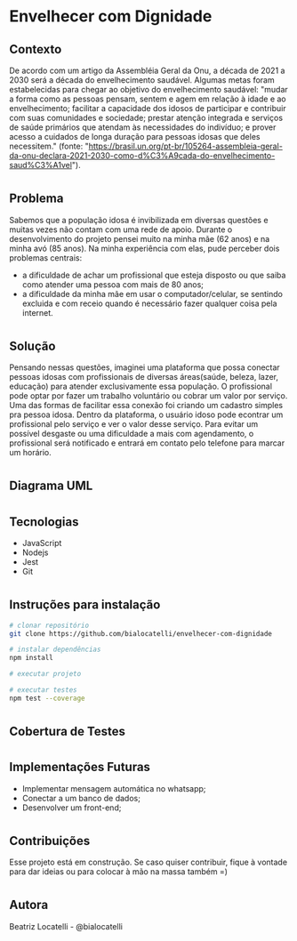 # Envelhecer com Dignidade

## Contexto
De acordo com um artigo da Assembléia Geral da Onu, a década de 2021 a 2030 será a década do envelhecimento saudável. Algumas metas foram estabelecidas para chegar ao objetivo do envelhecimento saudável: "mudar a forma como as pessoas pensam, sentem e agem em relação à idade e ao envelhecimento; facilitar a capacidade dos idosos de participar e contribuir com suas comunidades e sociedade; prestar atenção integrada e serviços de saúde primários que atendam às necessidades do indivíduo; e prover acesso a cuidados de longa duração para pessoas idosas que deles necessitem." (fonte: "https://brasil.un.org/pt-br/105264-assembleia-geral-da-onu-declara-2021-2030-como-d%C3%A9cada-do-envelhecimento-saud%C3%A1vel").

#

## Problema
Sabemos que a população idosa é invibilizada em diversas questões e muitas vezes não contam com uma rede de apoio. Durante o desenvolvimento do projeto pensei muito na minha mãe (62 anos) e na minha avó (85 anos). Na minha experiência com elas, pude perceber dois problemas centrais:
 - a dificuldade de achar um profissional que esteja disposto ou que saiba como atender uma pessoa com mais de 80 anos;
 - a dificuldade da minha mãe em usar o computador/celular, se sentindo excluida e com receio quando é necessário fazer qualquer coisa pela internet.

#

## Solução
Pensando nessas questões, imaginei uma plataforma que possa conectar pessoas idosas com profissionais de diversas áreas(saúde, beleza, lazer, educação) para atender exclusivamente essa população. O profissional pode optar por fazer um trabalho voluntário ou cobrar um valor por serviço.
Uma das formas de facilitar essa conexão foi criando um cadastro simples pra pessoa idosa.
Dentro da plataforma, o usuário idoso pode econtrar um profissional pelo serviço e ver o valor desse serviço. Para evitar um possível desgaste ou uma dificuldade a mais com agendamento, o profissional será notificado e entrará em contato pelo telefone para marcar um horário.

#

## Diagrama UML

#

## Tecnologias
- JavaScript 
- Nodejs
- Jest
- Git

#

## Instruções para instalação
```bash
# clonar repositório
git clone https://github.com/bialocatelli/envelhecer-com-dignidade
```
```bash
# instalar dependências
npm install
```
```bash
# executar projeto

```
```bash
# executar testes
npm test --coverage
```
#

## Cobertura de Testes

#

## Implementações Futuras
- Implementar mensagem automática no whatsapp;
- Conectar a um banco de dados;
- Desenvolver um front-end;

#

## Contribuições
Esse projeto está em construção. Se caso quiser contribuir, fique à vontade para dar ideias ou para colocar à mão na massa também =) 

#

## Autora
Beatriz Locatelli - @bialocatelli
